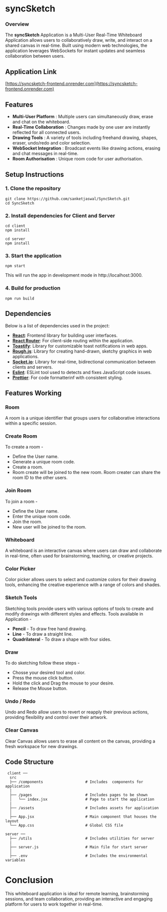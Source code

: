 # syncSketch

### Overview

The **syncSketch** Application is a Multi-User Real-Time Whiteboard Application allows users to collaboratively draw, write, and interact on a shared canvas in real-time. Built using modern web technologies, the application leverages WebSockets for instant updates and seamless collaboration between users.

## Application Link

[https://syncsketch-frontend.onrender.com](https://syncsketch-frontend.onrender.com)

## Features

- **Multi-User Platform** : Multiple users can simultaneously draw, erase and chat on the whiteboard.
- **Real-Time Collaboration** : Changes made by one user are instantly reflected for all connected users.
- **Drawing Tools** : A variety of tools including freehand drawing, shapes, eraser, undo/redo and color selection.
- **WebSocket Integration** : Broadcast events like drawing actions, erasing and chat messages in real-time.
- **Room Authorisation** : Unique room code for user authorisation.


## Setup Instructions

### 1. Clone the repository

```shell
git clone https://github.com/sanketjaswal/SyncSketch.git
cd SyncSketch
```

### 2. Install dependencies for Client and Server

```shell
cd client
npm install

cd server
npm install
```

### 3. Start the application

```shell
npm start
```

This will run the app in development mode in http://localhost:3000.

### 4. Build for production

```shell
npm run build
```

## Dependencies

Below is a list of dependencies used in the project:

- **[React](https://www.npmjs.com/package/react)**: Frontend library for building user interfaces.
- **[React Router](https://www.npmjs.com/package/react-router-dom)**: For client-side routing within the application.
- **[Toastify](https://www.npmjs.com/package/toastify)**: Library for customizable toast notifications in web apps.
- **[Rough.js](https://roughjs.com/)**: Library for creating hand-drawn, sketchy graphics in web applications.
- **[Socket.io](https://www.npmjs.com/package/scoketio)**: Library for real-time, bidirectional communication between clients and servers.
- **[Eslint](https://www.npmjs.com/package/eslint)**: ESLint tool used to detects and fixes JavaScript code issues.
- **[Prettier](https://www.npmjs.com/package/prettier)**: For code formatterinf with consistent styling.

## Features Working

### Room 

A room is a unique identifier that groups users for collaborative interactions within a specific session.

### Create Room

To create a room -
   - Define the User name.
   - Generate a unique room code.
   - Create a room. 
   - Room create will be joined to the new room.
Room creater can share the room ID to the other users.

### Join Room

To join a room -
   - Define the User name.
   - Enter the unique room code.
   - Join the room. 
   - New user will be joined to the room.

### Whiteboard

A whiteboard is an interactive canvas where users can draw and collaborate in real-time, often used for brainstorming, teaching, or creative projects.

### Color Picker

Color picker allows users to select and customize colors for their drawing tools, enhancing the creative experience with a range of colors and shades.

### Sketch Tools

Sketching tools provide users with various options of tools to create and modify drawings with different styles and effects.
Tools available in Application -
   - **Pencil** - To draw free hand drawing.
   - **Line** - To draw a straight line.
   - **Quadrilateral** - To draw a shape with four sides. 

### Draw

To do sketching follow these steps -
   - Chosse your desired tool and color.
   - Press the mouse click button.
   - Hold the click and Drag the mouse to your desire. 
   - Release the Mouse button.

### Undo / Redo

Undo and Redo allow users to revert or reapply their previous actions, providing flexibility and control over their artwork.

### Clear Canvas

Clear Canvas allows users to erase all content on the canvas, providing a fresh workspace for new drawings.

## Code Structure

```shell
 client ──
  src
  ├── /components                   # Includes  components for application
  |
  ├── /pages                        # Includes pages to be shown
  │   └── index.jsx                 # Page to start the application
  |
  ├── /assets                       # Includes assets for application
  │
  ├── App.jsx                       # Main component that houses the layout
  └── App.css                       # Global CSS file

server ──
  ├── /utils                        # Includes utilities for server
  |
  ├── server.js                     # Main file for start server 
  │
  ├── .env                          # Includes the environmental variables
```



# Conclusion

This whiteboard application is ideal for remote learning, brainstorming sessions, and team collaboration, providing an interactive and engaging platform for users to work together in real-time.
